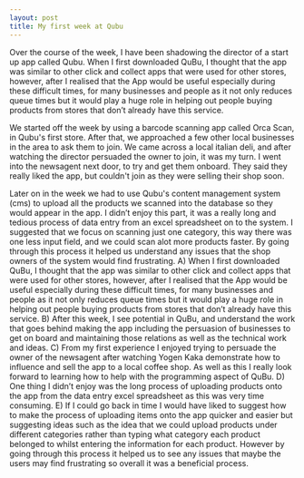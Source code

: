 ```yaml
---
layout: post
title: My first week at Qubu
---
```


Over the course of the week, I have been shadowing the director of a start up app called Qubu. When I first downloaded QuBu, I thought that the app was similar to other click and collect apps that were used for other stores, however, after I realised that the App would be useful especially during these difficult times, for many businesses and people as it not only reduces queue times but it would play a huge role in helping out people buying products from stores that don’t already have this service.


We started off the week by using a barcode scanning app called Orca Scan, in Qubu's first store. After that, we approached a few other local businesses in the area to ask them to join. We came across a local italian deli, and after watching the director persuaded the owner to join, it was my turn. I went into the newsagent next door, to try and get them onboard. They said they really liked the app, but couldn't join as they were selling their shop soon.


Later on in the week we had to use Qubu's content management system (cms) to upload all the products we scanned into the database so they would appear in the app. I didn’t enjoy this part, it was a really long and tedious process of data entry from an excel spreadsheet on to the system. I suggested that we focus on scanning just one category, this way there was one less input field, and we could scan alot more products faster. By going through this process it helped us understand any issues that the shop owners of the system would find frustrating.
A) When I first downloaded QuBu, I thought that the app was similar to other click and collect apps that were used for other stores, however, after I realised that the App would be useful especially during these difficult times, for many businesses and people as it not only reduces queue times but it would play a huge role in helping out people buying products from stores that don’t already have this service.
B) After this week, I see potential in QuBu, and understand the work that goes behind making the app including the persuasion of businesses to get on board and maintaining those relations as well as the technical work and ideas.
C) From my first experience I enjoyed trying to persuade the owner of the newsagent after watching Yogen Kaka demonstrate how to influence and sell the app to a local coffee shop. As well as this I really look forward to learning how to help with the programming aspect of QuBu.
D) One thing I didn’t enjoy was the long process of uploading products onto the app from the data entry excel spreadsheet as this was very time consuming.
E) If I could go back in time I would have liked to suggest how to make the process of uploading items onto the app quicker and easier but suggesting ideas such as the idea that we could upload products under different categories rather than typing what category each product belonged to whilst entering the information for each product. However by going through this process it helped us to see any issues that maybe the users may find frustrating so overall it was a beneficial process.



